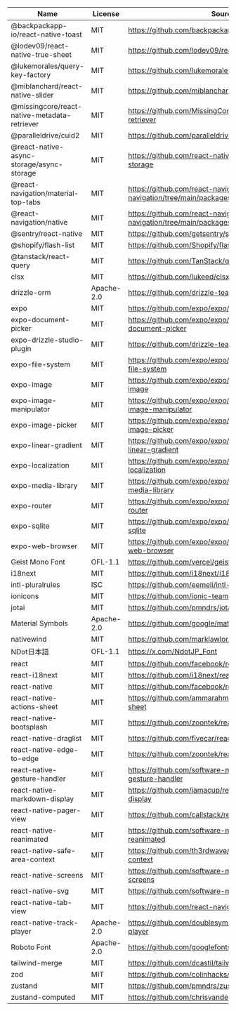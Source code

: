 | Name | License | Source |
| ---- | ------- | ------ |
| @backpackapp-io/react-native-toast | MIT | https://github.com/backpackapp-io/react-native-toast |
| @lodev09/react-native-true-sheet | MIT | https://github.com/lodev09/react-native-true-sheet |
| @lukemorales/query-key-factory | MIT | https://github.com/lukemorales/query-key-factory |
| @miblanchard/react-native-slider | MIT | https://github.com/miblanchard/react-native-slider |
| @missingcore/react-native-metadata-retriever | MIT | https://github.com/MissingCore/react-native-metadata-retriever |
| @paralleldrive/cuid2 | MIT | https://github.com/paralleldrive/cuid2 |
| @react-native-async-storage/async-storage | MIT | https://github.com/react-native-async-storage/async-storage |
| @react-navigation/material-top-tabs | MIT | https://github.com/react-navigation/react-navigation/tree/main/packages/material-top-tabs |
| @react-navigation/native | MIT | https://github.com/react-navigation/react-navigation/tree/main/packages/native |
| @sentry/react-native | MIT | https://github.com/getsentry/sentry-react-native |
| @shopify/flash-list | MIT | https://github.com/Shopify/flash-list |
| @tanstack/react-query | MIT | https://github.com/TanStack/query |
| clsx | MIT | https://github.com/lukeed/clsx |
| drizzle-orm | Apache-2.0 | https://github.com/drizzle-team/drizzle-orm |
| expo | MIT | https://github.com/expo/expo/tree/main/packages/expo |
| expo-document-picker | MIT | https://github.com/expo/expo/tree/main/packages/expo-document-picker |
| expo-drizzle-studio-plugin | MIT | https://github.com/drizzle-team/drizzle-studio-expo |
| expo-file-system | MIT | https://github.com/expo/expo/tree/main/packages/expo-file-system |
| expo-image | MIT | https://github.com/expo/expo/tree/main/packages/expo-image |
| expo-image-manipulator | MIT | https://github.com/expo/expo/tree/main/packages/expo-image-manipulator |
| expo-image-picker | MIT | https://github.com/expo/expo/tree/main/packages/expo-image-picker |
| expo-linear-gradient | MIT | https://github.com/expo/expo/tree/main/packages/expo-linear-gradient |
| expo-localization | MIT | https://github.com/expo/expo/tree/main/packages/expo-localization |
| expo-media-library | MIT | https://github.com/expo/expo/tree/main/packages/expo-media-library |
| expo-router | MIT | https://github.com/expo/expo/tree/main/packages/expo-router |
| expo-sqlite | MIT | https://github.com/expo/expo/tree/main/packages/expo-sqlite |
| expo-web-browser | MIT | https://github.com/expo/expo/tree/main/packages/expo-web-browser |
| Geist Mono Font | OFL-1.1 | https://github.com/vercel/geist-font |
| i18next | MIT | https://github.com/i18next/i18next |
| intl-pluralrules | ISC | https://github.com/eemeli/intl-pluralrules |
| ionicons | MIT | https://github.com/ionic-team/ionicons |
| jotai | MIT | https://github.com/pmndrs/jotai |
| Material Symbols | Apache-2.0 | https://github.com/google/material-design-icons |
| nativewind | MIT | https://github.com/marklawlor/nativewind |
| NDot日本語 | OFL-1.1 | https://x.com/NdotJP_Font |
| react | MIT | https://github.com/facebook/react |
| react-i18next | MIT | https://github.com/i18next/react-i18next |
| react-native | MIT | https://github.com/facebook/react-native |
| react-native-actions-sheet | MIT | https://github.com/ammarahm-ed/react-native-actions-sheet |
| react-native-bootsplash | MIT | https://github.com/zoontek/react-native-bootsplash |
| react-native-draglist | MIT | https://github.com/fivecar/react-native-draglist |
| react-native-edge-to-edge | MIT | https://github.com/zoontek/react-native-edge-to-edge |
| react-native-gesture-handler | MIT | https://github.com/software-mansion/react-native-gesture-handler |
| react-native-markdown-display | MIT | https://github.com/iamacup/react-native-markdown-display |
| react-native-pager-view | MIT | https://github.com/callstack/react-native-pager-view |
| react-native-reanimated | MIT | https://github.com/software-mansion/react-native-reanimated |
| react-native-safe-area-context | MIT | https://github.com/th3rdwave/react-native-safe-area-context |
| react-native-screens | MIT | https://github.com/software-mansion/react-native-screens |
| react-native-svg | MIT | https://github.com/software-mansion/react-native-svg |
| react-native-tab-view | MIT | https://github.com/react-navigation/react-navigation |
| react-native-track-player | Apache-2.0 | https://github.com/doublesymmetry/react-native-track-player |
| Roboto Font | Apache-2.0 | https://github.com/googlefonts/roboto |
| tailwind-merge | MIT | https://github.com/dcastil/tailwind-merge |
| zod | MIT | https://github.com/colinhacks/zod |
| zustand | MIT | https://github.com/pmndrs/zustand |
| zustand-computed | MIT | https://github.com/chrisvander/zustand-computed |
